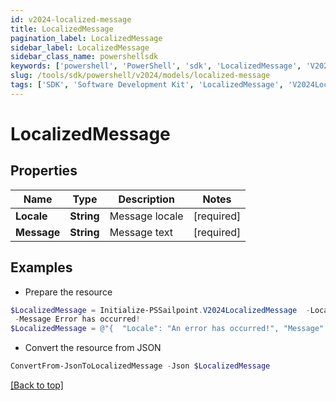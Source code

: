 ```yaml
---
id: v2024-localized-message
title: LocalizedMessage
pagination_label: LocalizedMessage
sidebar_label: LocalizedMessage
sidebar_class_name: powershellsdk
keywords: ['powershell', 'PowerShell', 'sdk', 'LocalizedMessage', 'V2024LocalizedMessage'] 
slug: /tools/sdk/powershell/v2024/models/localized-message
tags: ['SDK', 'Software Development Kit', 'LocalizedMessage', 'V2024LocalizedMessage']
---
```



# LocalizedMessage

## Properties

Name | Type | Description | Notes
------------ | ------------- | ------------- | -------------
**Locale** | **String** | Message locale | [required]
**Message** | **String** | Message text | [required]

## Examples

- Prepare the resource
```powershell
$LocalizedMessage = Initialize-PSSailpoint.V2024LocalizedMessage  -Locale An error has occurred! `
 -Message Error has occurred!
$LocalizedMessage = @"{  "Locale": "An error has occurred!", "Message": "Error has occurred!" }"@
```

- Convert the resource from JSON
```powershell
ConvertFrom-JsonToLocalizedMessage -Json $LocalizedMessage
```


[[Back to top]](#) 

